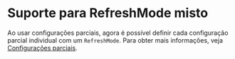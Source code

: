 # Suporte para RefreshMode misto

Ao usar configurações parciais, agora é possível definir cada configuração parcial individual com um `RefreshMode`. Para obter mais informações, veja [Configurações parciais](https://msdn.microsoft.com/powershell/dsc/partialconfigs).



<!--HONumber=Aug16_HO3-->


